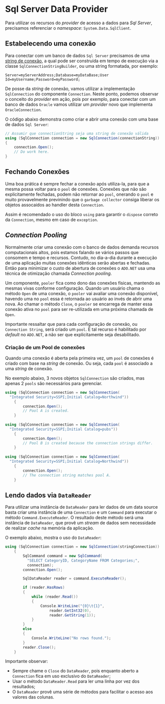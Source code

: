 # Sql Server Data Provider

Para utilizar os recursos do *provider* de acesso a dados para *Sql Server*, precisamos referenciar o *namespace*: `System.Data.SqlClient`.

## Estabelecendo uma conexão

Para conectar com um banco de dados `Sql Server` precisamos de uma [string de conexão](https://www.connectionstrings.com/microsoft-data-sqlclient/), a qual pode ser construída em tempo de execução via a classe `SqlConnectionStringBuilder`, ou uma string formatada, por exemplo:

```
Server=myServerAddress;Database=myDataBase;User Id=myUsername;Password=myPassword;
```

De posse da *string* de conexão, vamos utilizar a implementação `SqlConnection` do componente `Connection`. Neste ponto, podemos observar o conceito do *provider* em ação, pois por exemplo, para conectar com um banco de dados `Oracle` vamos utilizar um *provider* novo que implementa `OracleConnection`.

O código abaixo demonstra como criar e abrir uma conexão com uma base de dados `Sql Server`:

```csharp
// Assumir que connectionString seja uma string de conexão válida
using (SqlConnection connection = new SqlConnection(connectionString))  
{  
    connection.Open();  
    // Do work here.  
}  
```

## Fechando Conexões

Uma boa prática é sempre fechar a conexão após utiliza-la, para que a mesma possa voltar para o `pool` de conexões. Conexões que não são explicitamente fechadas, podem não retornar ao `pool`, onerando o `pool` e muito provavelmente previnindo que o `garbage collector` consiga liberar os objetos assocaidos ao handler desta `Connection`.

Assim é recomendado o uso do bloco `using` para garantir o `dispose` correto da `Connection`, mesmo em caso de `exception`. 

## *Connection Pooling*

Normalmente criar uma conexão com o banco de dados demanda recursos computacionais altos, pois estamos falando se vários passos que consomem e tempo e recursos. Contudo, no dia-a-dia durante a execução de uma aplicação muitas conexões idênticas serão abertas e fechadas. Então para minimizar o custo de abertura de conexões o `ADO.NET` usa uma técnica de otimização chamada *Connection pooling*.

Um componente, `pooler` fica como dono das conexões físicas, mantendo as mesmas vivas conforme configuração. Quando um usuário chama o método `Open` de uma conexão, o `pooler` vai avaliar uma conexão disponível, havendo uma no `pool` essa é retornada ao usuário ao invés de abrir uma nova. Ao chamar o método `Close`, o `pooler` se encarrega de manter essa conexão ativa no `pool` para ser re-utilizada em uma próxima chamada de `Open`.

Importante ressaltar que para cada configuração de conexão, ou `Connection String`, será criado um `pool`. E tal recurso é habilitado por *default* no `ADO.NET`, a não ser que explicitamente seja desabilitado.

### Criação de um Pool de conexões

Quando uma conexão é aberta pela primeira vez, um `pool` de conexões é criado com base na *string* de conexão. Ou seja, cada `pool` é associado a uma *string* de conexão. 

No exemplo abaixo, 3 novos objetos `SqlConnection` são criados, mas apenas 2 `pools` são necessários para gerenciar.

```c#
using (SqlConnection connection = new SqlConnection(  
  "Integrated Security=SSPI;Initial Catalog=Northwind"))  
    {  
        connection.Open();
        // Pool A is created.  
    }  
  
using (SqlConnection connection = new SqlConnection(  
  "Integrated Security=SSPI;Initial Catalog=pubs"))  
    {  
        connection.Open();
        // Pool B is created because the connection strings differ.  
    }  
  
using (SqlConnection connection = new SqlConnection(  
  "Integrated Security=SSPI;Initial Catalog=Northwind"))  
    {  
        connection.Open();
        // The connection string matches pool A.  
    }  
```

## Lendo dados via `DataReader`

Para utilizar uma instância de `DataReader` para ler dados de um data source basta criar uma instância de uma `Connection` e um `Command` para executar o método `Command.ExecuteReader`. O resultado deste método será uma instância de `DataReader`, que provê um *stream* de dados sem necessidade de realizar *cache* na memória da aplicação.

O exemplo abaixo, mostra o uso do `DataReader`:

```c#
using (SqlConnection connection = new SqlConnection(stringConnection))
    {
        SqlCommand command = new SqlCommand(
          "SELECT CategoryID, CategoryName FROM Categories;",
          connection);
        connection.Open();

        SqlDataReader reader = command.ExecuteReader();

        if (reader.HasRows)
        {
            while (reader.Read())
            {
                Console.WriteLine("{0}\t{1}", 
                    reader.GetInt32(0),
                    reader.GetString(1));
            }
        }
        else
        {
            Console.WriteLine("No rows found.");
        }
        reader.Close();
    }
```

Importante observar:
- Sempre chame o `Close` do `DataReader`, pois enquanto aberto a `Connection` fica em uso exclusivo do `DataReader`;
- Usar o método `DataReader.Read` para ler uma linha por vez dos resultados;
- O `DataReader` provê uma série de métodos para facilitar o acesso aos valores das colunas.